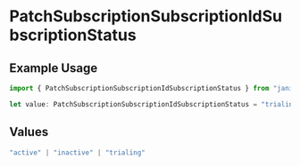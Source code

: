 # PatchSubscriptionSubscriptionIdSubscriptionStatus

## Example Usage

```typescript
import { PatchSubscriptionSubscriptionIdSubscriptionStatus } from "jani-payments/models/operations";

let value: PatchSubscriptionSubscriptionIdSubscriptionStatus = "trialing";
```

## Values

```typescript
"active" | "inactive" | "trialing"
```
